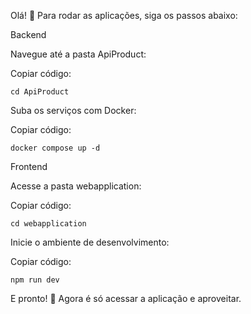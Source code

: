 Olá! 👋 Para rodar as aplicações, siga os passos abaixo:

Backend

Navegue até a pasta ApiProduct:

  Copiar código:
  
    cd ApiProduct
    
Suba os serviços com Docker:

  Copiar código:
  
    docker compose up -d

Frontend

Acesse a pasta webapplication:

  Copiar código:
  
    cd webapplication

Inicie o ambiente de desenvolvimento:

  Copiar código:
  
    npm run dev

E pronto! 🚀 Agora é só acessar a aplicação e aproveitar.


